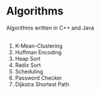 # Algorithms
Algorithms written in C++ and Java
<ol>
  <li>K-Mean-Clustering
  <li>Huffman Encoding
  <li>Heap Sort
  <li>Radix Sort
  <li>Scheduling 
  <li>Password Checker
  <li>Dijkstra Shortest Path
<ol>
